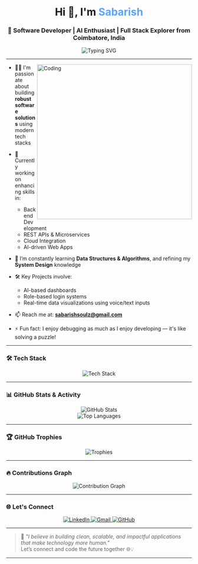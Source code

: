 <h1 align="center">Hi 👋, I'm <span style="color:#58a6ff">Sabarish</span></h1>
<h3 align="center">
  🚀 Software Developer | AI Enthusiast | Full Stack Explorer from Coimbatore, India
</h3>

<p align="center">
  <img src="https://readme-typing-svg.demolab.com?font=Fira+Code&duration=2500&pause=1000&color=58A6FF&center=true&vCenter=true&width=435&lines=Crafting+Code+with+Purpose;Building+Scalable+Software+Solutions;Exploring+AI+%26+ML+Applications;Solving+Real-World+Problems+with+Tech" alt="Typing SVG" />
</p>

---

<img align="right" alt="Coding" width="420" src="https://media.giphy.com/media/qgQUggAC3Pfv687qPC/giphy.gif"/>

- 👨‍💻 I'm passionate about building **robust software solutions** using modern tech stacks

- 🌱 Currently working on enhancing skills in:
  - Backend Development
  - REST APIs & Microservices
  - Cloud Integration
  - AI-driven Web Apps

- 🧠 I’m constantly learning **Data Structures & Algorithms**, and refining my **System Design** knowledge

- 🛠️ Key Projects involve:
  - AI-based dashboards
  - Role-based login systems
  - Real-time data visualizations using voice/text inputs

- 📫 Reach me at: **sabarishsoulz@gmail.com** 

- ⚡ Fun fact: I enjoy debugging as much as I enjoy developing — it's like solving a puzzle!

---

### 🛠️ Tech Stack

<p align="center">
  <img src="https://skillicons.dev/icons?i=python,django,html,css,js,react,php,go,nodejs,express,postgresql,mysql,git,github,c,streamlit" alt="Tech Stack" />
</p>

---

### 📊 GitHub Stats & Activity

<div align="center">
  <img src="https://github-readme-stats.vercel.app/api?username=Sabarish8150&show_icons=true&theme=radical" alt="GitHub Stats"/>
  <br>
  <img src="https://github-readme-stats.vercel.app/api/top-langs/?username=Sabarish8150&layout=compact&theme=tokyonight" alt="Top Languages"/>
</div>

---

### 🏆 GitHub Trophies

<p align="center">
  <img src="https://github-profile-trophy.vercel.app/?username=Sabarish8150&theme=onedark&column=7" alt="Trophies" />
</p>

---

### 🔥 Contributions Graph

<p align="center">
  <img src="https://github-readme-activity-graph.vercel.app/graph?username=Sabarish8150&theme=react-dark" alt="Contribution Graph" />
</p>

---

### 🌐 Let's Connect

<p align="center">
  <a href="https://www.linkedin.com/in/sabarish-k-s/" target="_blank">
    <img src="https://img.shields.io/badge/LinkedIn-blue?style=for-the-badge&logo=linkedin&logoColor=white" alt="LinkedIn"/>
  </a>
  <a href="mailto:sabarishsoulz@gmail.com">
    <img src="https://img.shields.io/badge/Gmail-D14836?style=for-the-badge&logo=gmail&logoColor=white" alt="Gmail"/>
  </a>
  <a href="https://github.com/Sabarish8150">
    <img src="https://img.shields.io/badge/GitHub-181717?style=for-the-badge&logo=github&logoColor=white" alt="GitHub"/>
  </a>
</p>

---

> 💬 *"I believe in building clean, scalable, and impactful applications that make technology more human."*  
> Let’s connect and code the future together 🌐💡

---
